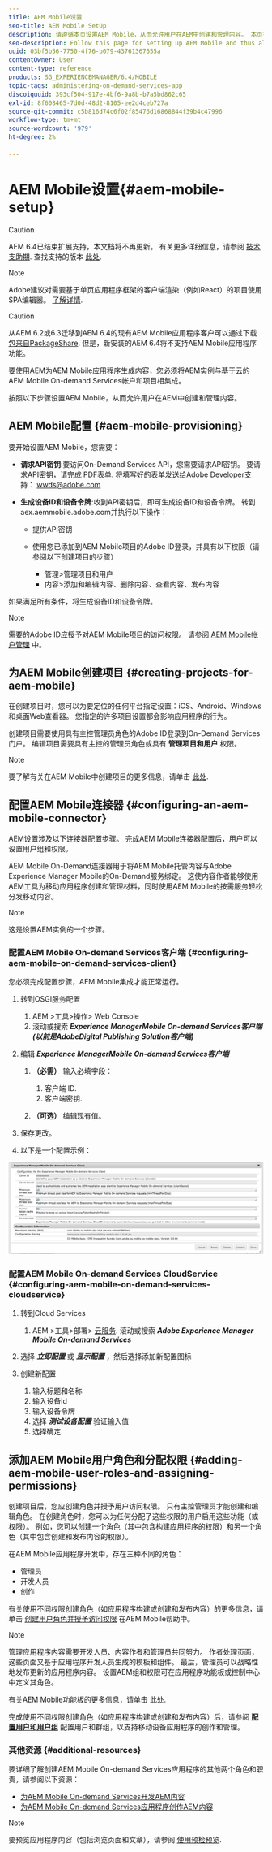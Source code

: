 ```yaml
---
title: AEM Mobile设置
seo-title: AEM Mobile SetUp
description: 请遵循本页设置AEM Mobile，从而允许用户在AEM中创建和管理内容。 本页提供了有关将AEM实例与基于云的AEM Mobile On-demand Services帐户和项目集成的信息。
seo-description: Follow this page for setting up AEM Mobile and thus allowing the user to create and manage the content within AEM. This page provides information on integrating the AEM instance with the cloud-based AEM Mobile On-Demand Services account and project(s).
uuid: 03bf5b56-7750-4f76-b079-43761367655a
contentOwner: User
content-type: reference
products: SG_EXPERIENCEMANAGER/6.4/MOBILE
topic-tags: administering-on-demand-services-app
discoiquuid: 393cf504-917e-4bf6-9a8b-b7a5bd862c65
exl-id: 8f608465-7d0d-48d2-8105-ee2d4ceb727a
source-git-commit: c5b816d74c6f02f85476d16868844f39b4c47996
workflow-type: tm+mt
source-wordcount: '979'
ht-degree: 2%

---
```


# AEM Mobile设置{#aem-mobile-setup}

>[!CAUTION]
>
>AEM 6.4已结束扩展支持，本文档将不再更新。 有关更多详细信息，请参阅 [技术支助期](https://helpx.adobe.com/cn/support/programs/eol-matrix.html). 查找支持的版本 [此处](https://experienceleague.adobe.com/docs/).

>[!NOTE]
>
>Adobe建议对需要基于单页应用程序框架的客户端渲染（例如React）的项目使用SPA编辑器。 [了解详情](/help/sites-developing/spa-overview.md).

>[!CAUTION]
>
>从AEM 6.2或6.3迁移到AEM 6.4的现有AEM Mobile应用程序客户可以通过下载 [包来自PackageShare](https://www.adobeaemcloud.com/content/marketplace/marketplaceProxy.html?packagePath=/content/companies/public/adobe/packages/cq640/compatpack/aem-mobile-package). 但是，新安装的AEM 6.4将不支持AEM Mobile应用程序功能。

要使用AEM为AEM Mobile应用程序生成内容，您必须将AEM实例与基于云的AEM Mobile On-demand Services帐户和项目相集成。

按照以下步骤设置AEM Mobile，从而允许用户在AEM中创建和管理内容。

## AEM Mobile配置 {#aem-mobile-provisioning}

要开始设置AEM Mobile，您需要：

* **请求API密钥**:要访问On-Demand Services API，您需要请求API密钥。 要请求API密钥，请完成 [PDF表单](https://helpx.adobe.com/digital-publishing-solution/help/integrating-dps.html). 将填写好的表单发送给Adobe Developer支持： [wwds@adobe.com](mailto:wwds@adobe.com)

* **生成设备ID和设备令牌**:收到API密钥后，即可生成设备ID和设备令牌。 转到aex.aemmobile.adobe.com并执行以下操作：

   * 提供API密钥
   * 使用您已添加到AEM Mobile项目的Adobe ID登录，并具有以下权限（请参阅以下创建项目的步骤）

      * 管理>管理项目和用户
      * 内容>添加和编辑内容、删除内容、查看内容、发布内容

如果满足所有条件，将生成设备ID和设备令牌。

>[!NOTE]
>
>需要的Adobe ID应授予对AEM Mobile项目的访问权限。 请参阅 [AEM Mobile帐户管理](https://helpx.adobe.com/digital-publishing-solution/help/account-admin-dps.html) 中。

## 为AEM Mobile创建项目 {#creating-projects-for-aem-mobile}

在创建项目时，您可以为要定位的任何平台指定设置：iOS、Android、Windows和桌面Web查看器。 您指定的许多项目设置都会影响应用程序的行为。

创建项目需要使用具有主控管理员角色的Adobe ID登录到On-Demand Services门户。 编辑项目需要具有主控的管理员角色或具有 **管理项目和用户** 权限。

>[!NOTE]
>
>要了解有关在AEM Mobile中创建项目的更多信息，请单击 [此处](https://helpx.adobe.com/digital-publishing-solution/help/creating-projects.html).

## 配置AEM Mobile连接器 {#configuring-an-aem-mobile-connector}

AEM设置涉及以下连接器配置步骤。 完成AEM Mobile连接器配置后，用户可以设置用户组和权限。

AEM Mobile On-Demand连接器用于将AEM Mobile托管内容与Adobe Experience Manager Mobile的On-Demand服务绑定。 这使内容作者能够使用AEM工具为移动应用程序创建和管理材料，同时使用AEM Mobile的按需服务轻松分发移动内容。

>[!NOTE]
>
>这是设置AEM实例的一个步骤。

### 配置AEM Mobile On-demand Services客户端 {#configuring-aem-mobile-on-demand-services-client}

您必须完成配置步骤，AEM Mobile集成才能正常运行。

1. 转到OSGI服务配置

   1. AEM >工具>操作> Web Console
   1. 滚动或搜索 ***Experience ManagerMobile On-demand Services客户端(以前是AdobeDigital Publishing Solution客户端)***

1. 编辑 ***Experience ManagerMobile On-demand Services客户端***

   1. **（必需）** 输入必填字段：

      1. 客户端 ID.
      1. 客户端密钥.
   1. **（可选）** 编辑现有值。


1. 保存更改。
1. 以下是一个配置示例：

![chlimage_1-53](assets/chlimage_1-53.png)

### 配置AEM Mobile On-demand Services CloudService {#configuring-aem-mobile-on-demand-services-cloudservice}

1. 转到Cloud Services

   1. AEM >工具>部署> [云服务](http://localhost:4502/libs/cq/core/content/tools/cloudservices.html). 滚动或搜索 ***Adobe Experience Manager Mobile On-demand Services***

1. 选择 ***立即配置*** 或 ***显示配置*** ，然后选择添加新配置图标

1. 创建新配置

   1. 输入标题和名称
   1. 输入设备Id
   1. 输入设备令牌
   1. 选择 ***测试设备配置*** 验证输入值
   1. 选择确定

## 添加AEM Mobile用户角色和分配权限 {#adding-aem-mobile-user-roles-and-assigning-permissions}

创建项目后，您应创建角色并授予用户访问权限。 只有主控管理员才能创建和编辑角色。 在创建角色时，您可以为任何分配了这些权限的用户启用这些功能（或权限）。 例如，您可以创建一个角色（其中包含构建应用程序的权限）和另一个角色（其中包含创建和发布内容的权限）。

在AEM Mobile应用程序开发中，存在三种不同的角色：

* 管理员
* 开发人员
* 创作

有关使用不同权限创建角色（如应用程序构建或创建和发布内容）的更多信息，请单击 [创建用户角色并授予访问权限](https://helpx.adobe.com/digital-publishing-solution/help/account-admin-dps.html) 在AEM Mobile帮助中。

>[!NOTE]
>
>管理应用程序内容需要开发人员、内容作者和管理员共同努力。 作者处理页面，这些页面又基于应用程序开发人员生成的模板和组件。 最后，管理员可以战略性地发布更新的应用程序内容。 设置AEM组和权限可在应用程序功能板或控制中心中定义其角色。
>
>有关AEM Mobile功能板的更多信息，请单击 [此处](/help/mobile/mobile-apps-ondemand-application-dashboard.md).

完成使用不同权限创建角色（如应用程序构建或创建和发布内容）后，请参阅 [**配置用户和用户组**](/help/mobile/aem-mobile-configure-users.md) 配置用户和群组，以支持移动设备应用程序的创作和管理。

### 其他资源 {#additional-resources}

要详细了解创建AEM Mobile On-demand Services应用程序的其他两个角色和职责，请参阅以下资源：

* [为AEM Mobile On-demand Services开发AEM内容](/help/mobile/aem-mobile-on-demand.md)
* [为AEM Mobile On-demand Services应用程序创作AEM内容](/help/mobile/mobile-apps-ondemand.md)

>[!NOTE]
>
>要预览应用程序内容（包括浏览页面和文章），请参阅 [使用预检预览](/help/mobile/aem-mobile-manage-ondemand-services.md).
